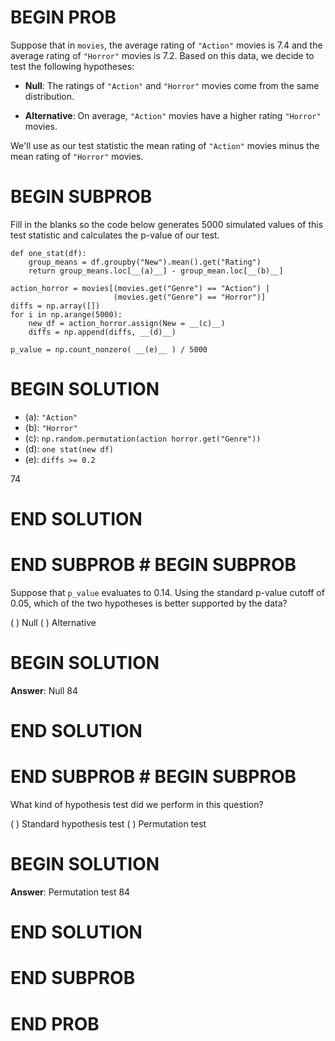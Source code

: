 # BEGIN PROB

Suppose that in `movies`, the average rating of `"Action"` movies is 7.4
and the average rating of `"Horror"` movies is 7.2. Based on this data,
we decide to test the following hypotheses:

-   **Null**: The ratings of `"Action"` and `"Horror"` movies come from
    the same distribution.

-   **Alternative**: On average, `"Action"` movies have a higher rating
    `"Horror"` movies.

We'll use as our test statistic the mean rating of `"Action"` movies
minus the mean rating of `"Horror"` movies.

# BEGIN SUBPROB

Fill in the blanks so the code below generates 5000 simulated values of
this test statistic and calculates the p-value of our test.

    def one_stat(df):
        group_means = df.groupby("New").mean().get("Rating")
        return group_means.loc[__(a)__] - group_mean.loc[__(b)__]

    action_horror = movies[(movies.get("Genre") == "Action") | 
                           (movies.get("Genre") == "Horror")]
    diffs = np.array([])
    for i in np.arange(5000):
        new_df = action_horror.assign(New = __(c)__)
        diffs = np.append(diffs, __(d)__)

    p_value = np.count_nonzero( __(e)__ ) / 5000

# BEGIN SOLUTION
- (a): `"Action"`
- (b): `"Horror"`
- (c): `np.random.permutation(action horror.get("Genre"))`
- (d): `one stat(new df)`
- (e): `diffs >= 0.2`

<average>74</average>

# END SOLUTION

# END SUBPROB # BEGIN SUBPROB

Suppose that `p_value` evaluates to $0.14$. Using the standard p-value
cutoff of $0.05$, which of the two hypotheses is better supported by the
data?

( ) Null 
( ) Alternative

# BEGIN SOLUTION
**Answer**: Null
<average>84</average>

# END SOLUTION

# END SUBPROB # BEGIN SUBPROB

What kind of hypothesis test did we perform in this question?

( ) Standard hypothesis test 
( ) Permutation test

# BEGIN SOLUTION
**Answer**: Permutation test
<average>84</average>

# END SOLUTION

# END SUBPROB

# END PROB